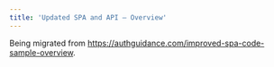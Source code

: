 ```yaml
---
title: 'Updated SPA and API – Overview'
---
```


Being migrated from https://authguidance.com/improved-spa-code-sample-overview.